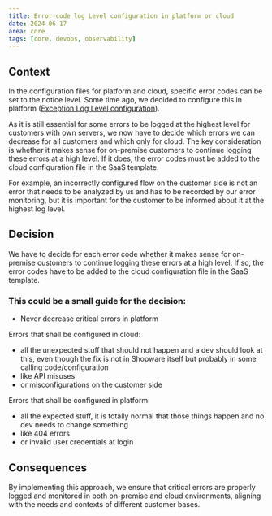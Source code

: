 ```yaml
---
title: Error-code log Level configuration in platform or cloud
date: 2024-06-17
area: core
tags: [core, devops, observability]
---
```


## Context
In the configuration files for platform and cloud, specific error codes can be set to the notice level.
Some time ago, we decided to configure this in platform ([Exception Log Level configuration](2023-05-25-exception-log-levels)).

As it is still essential for some errors to be logged at the highest level for customers with own servers, we now have to decide which errors we can decrease for all customers and which only for cloud. The key consideration is whether it makes sense for on-premise customers to continue logging these errors at a high level. If it does, the error codes must be added to the cloud configuration file in the SaaS template.

For example, an incorrectly configured flow on the customer side is not an error that needs to be analyzed by us and has to be recorded by our error monitoring, but it is important for the customer to be informed about it at the highest log level.

## Decision

We have to decide for each error code whether it makes sense for on-premise customers to continue logging these errors at a high level. If so, the error codes have to be added to the cloud configuration file in the SaaS template.

### This could be a small guide for the decision:
* Never decrease critical errors in platform

Errors that shall be configured in cloud:
* all the unexpected stuff that should not happen and a dev should look at this, even though the fix is not in Shopware itself but probably in some calling code/configuration
* like API misuses
* or misconfigurations on the customer side

Errors that shall be configured in platform:
* all the expected stuff, it is totally normal that those things happen and no dev needs to change something
* like 404 errors
* or invalid user credentials at login

## Consequences

By implementing this approach, we ensure that critical errors are properly logged and monitored in both on-premise and cloud environments, aligning with the needs and contexts of different customer bases.
